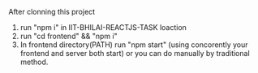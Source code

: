 After clonning this project

1. run "npm i" in IIT-BHILAI-REACTJS-TASK loaction
2. run "cd frontend" && "npm i"
3. In frontend directory(PATH) run "npm start" (using concorently your frontend and server both start) or you can do manually by traditional method.
